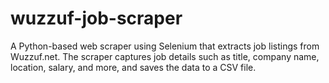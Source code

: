 # wuzzuf-job-scraper
A Python-based web scraper using Selenium that extracts job listings from Wuzzuf.net. The scraper captures job details such as title, company name, location, salary, and more, and saves the data to a CSV file.
